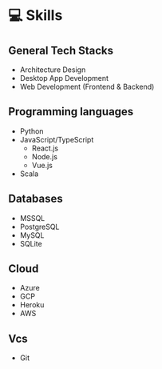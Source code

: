 # 💻 Skills

## General Tech Stacks
- Architecture Design
- Desktop App Development
- Web Development (Frontend & Backend)

## Programming languages
- Python
- JavaScript/TypeScript
  - React.js
  - Node.js
  - Vue.js
- Scala

## Databases
- MSSQL
- PostgreSQL
- MySQL
- SQLite

## Cloud
- Azure
- GCP
- Heroku
- AWS

## Vcs
- Git